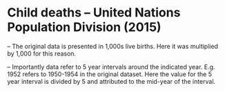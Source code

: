 # Child deaths – United Nations Population Division (2015)

– The original data is presented in 1,000s live births. Here it was multiplied by 1,000 for this reason.

– Importantly data refer to 5 year intervals around the indicated year. E.g. 1952 refers to 1950-1954 in the original dataset. Here the value for the 5 year interval is divided by 5 and attributed to the mid-year of the interval.